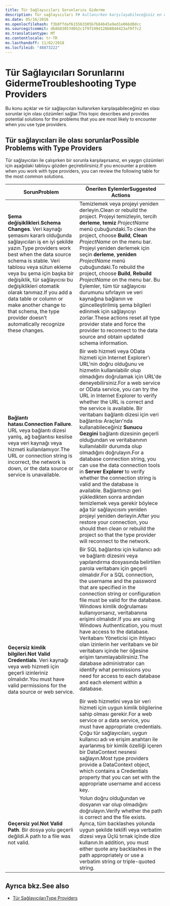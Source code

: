 ```yaml
---
title: Tür Sağlayıcıları Sorunlarını Giderme
description: Tür sağlayıcıları F# kullanırken karşılaşabileceğiniz en olası sorunlar için olası çözümleri keşfedin.
ms.date: 05/16/2016
ms.openlocfilehash: f3b8ffdaf615563305b7b84b45a9ed1e066d0dcc
ms.sourcegitcommit: db8b83057d052c1f9f249d128b08d4423af0f7c2
ms.translationtype: MT
ms.contentlocale: tr-TR
ms.lasthandoff: 11/02/2018
ms.locfileid: "48873222"
---
```

# <a name="troubleshooting-type-providers"></a><span data-ttu-id="d7130-103">Tür Sağlayıcıları Sorunlarını Giderme</span><span class="sxs-lookup"><span data-stu-id="d7130-103">Troubleshooting Type Providers</span></span>

<span data-ttu-id="d7130-104">Bu konu açıklar ve tür sağlayıcıları kullanırken karşılaşabileceğiniz en olası sorunlar için olası çözümleri sağlar.</span><span class="sxs-lookup"><span data-stu-id="d7130-104">This topic describes and provides potential solutions for the problems that you are most likely to encounter when you use type providers.</span></span>

## <a name="possible-problems-with-type-providers"></a><span data-ttu-id="d7130-105">Tür sağlayıcıları ile olası sorunlar</span><span class="sxs-lookup"><span data-stu-id="d7130-105">Possible Problems with Type Providers</span></span>

<span data-ttu-id="d7130-106">Tür sağlayıcıları ile çalışırken bir sorunla karşılaşırsanız, en yaygın çözümleri için aşağıdaki tabloyu gözden geçirebilirsiniz.</span><span class="sxs-lookup"><span data-stu-id="d7130-106">If you encounter a problem when you work with type providers, you can review the following table for the most common solutions.</span></span>

|<span data-ttu-id="d7130-107">Sorun</span><span class="sxs-lookup"><span data-stu-id="d7130-107">Problem</span></span>|<span data-ttu-id="d7130-108">Önerilen Eylemler</span><span class="sxs-lookup"><span data-stu-id="d7130-108">Suggested Actions</span></span>|
|-------|-----------------|
|<span data-ttu-id="d7130-109">**Şema değişiklikleri**.</span><span class="sxs-lookup"><span data-stu-id="d7130-109">**Schema Changes**.</span></span> <span data-ttu-id="d7130-110">Veri kaynağı şemasını kararlı olduğunda sağlayıcıları iş en iyi şekilde yazın.</span><span class="sxs-lookup"><span data-stu-id="d7130-110">Type providers work best  when the data source schema is stable.</span></span> <span data-ttu-id="d7130-111">Veri tablosu veya sütun ekleme veya bu şema için başka bir değişiklik, tür sağlayıcısı bu değişiklikleri otomatik olarak tanımaz.</span><span class="sxs-lookup"><span data-stu-id="d7130-111">If you add a data table or column or make another change to that schema, the type provider doesn’t automatically recognize these changes.</span></span>|<span data-ttu-id="d7130-112">Temizlemek veya projeyi yeniden derleyin.</span><span class="sxs-lookup"><span data-stu-id="d7130-112">Clean or rebuild the project.</span></span> <span data-ttu-id="d7130-113">Projeyi temizleyin, tercih **derleme**, **temiz** *ProjectName* menü çubuğundaki.</span><span class="sxs-lookup"><span data-stu-id="d7130-113">To clean the project, choose **Build**, **Clean** *ProjectName* on the menu bar.</span></span> <span data-ttu-id="d7130-114">Projeyi yeniden derlemek için seçin **derleme**, **yeniden** *ProjectName* menü çubuğundaki.</span><span class="sxs-lookup"><span data-stu-id="d7130-114">To rebuild the project, choose **Build**, **Rebuild** *ProjectName* on the menu bar.</span></span> <span data-ttu-id="d7130-115">Bu Eylemler, tüm tür sağlayıcısı durumunu sıfırlayın ve veri kaynağına bağlanın ve güncelleştirilmiş şema bilgileri edinmek için sağlayıcıyı zorlar.</span><span class="sxs-lookup"><span data-stu-id="d7130-115">These actions reset all type provider state and force the provider to reconnect to the data source and obtain updated schema information.</span></span>|
|<span data-ttu-id="d7130-116">**Bağlantı hatası**.</span><span class="sxs-lookup"><span data-stu-id="d7130-116">**Connection Failure**.</span></span> <span data-ttu-id="d7130-117">URL veya bağlantı dizesi yanlış, ağ bağlantısı kesilse veya veri kaynağı veya hizmeti kullanılamıyor.</span><span class="sxs-lookup"><span data-stu-id="d7130-117">The URL or connection string is incorrect, the network is down, or the data source or service is unavailable.</span></span>|<span data-ttu-id="d7130-118">Bir web hizmeti veya OData hizmeti için Internet Explorer'ı URL'nin doğru olduğunu ve hizmetin kullanılabilir olup olmadığını doğrulamak için URL'de deneyebilirsiniz.</span><span class="sxs-lookup"><span data-stu-id="d7130-118">For a web service or OData service, you can try the URL in Internet Explorer to verify whether the URL is correct and the service is available.</span></span> <span data-ttu-id="d7130-119">Bir veritabanı bağlantı dizesi için veri bağlantısı Araçları'nda kullanabileceğiniz **Sunucu Gezgini** bağlantı dizesinin geçerli olduğundan ve veritabanının kullanılabilir durumda olup olmadığını doğrulayın.</span><span class="sxs-lookup"><span data-stu-id="d7130-119">For a database connection string, you can use the data connection tools in **Server Explorer** to verify whether the connection string is valid and the database is available.</span></span> <span data-ttu-id="d7130-120">Bağlantınızı geri yükledikten sonra ardından temizlemek veya gerekir böylece ağa tür sağlayıcısını yeniden projeyi yeniden derleyin.</span><span class="sxs-lookup"><span data-stu-id="d7130-120">After you restore your connection, you should then clean or rebuild the project so that the type provider will reconnect to the network.</span></span>|
|<span data-ttu-id="d7130-121">**Geçersiz kimlik bilgileri**.</span><span class="sxs-lookup"><span data-stu-id="d7130-121">**Not Valid Credentials**.</span></span> <span data-ttu-id="d7130-122">Veri kaynağı veya web hizmeti için geçerli izinleriniz olmalıdır.</span><span class="sxs-lookup"><span data-stu-id="d7130-122">You must have valid permissions for the data source or web service.</span></span>|<span data-ttu-id="d7130-123">Bir SQL bağlantısı için kullanıcı adı ve bağlantı dizesini veya yapılandırma dosyasında belirtilen parola veritabanı için geçerli olmalıdır.</span><span class="sxs-lookup"><span data-stu-id="d7130-123">For a SQL connection, the username and the password that are specified in the connection string or configuration file must be valid for the database.</span></span> <span data-ttu-id="d7130-124">Windows kimlik doğrulaması kullanıyorsanız, veritabanına erişimi olmalıdır.</span><span class="sxs-lookup"><span data-stu-id="d7130-124">If you are using Windows Authentication, you must have access to the database.</span></span> <span data-ttu-id="d7130-125">Veritabanı Yöneticisi için ihtiyacı olan izinlerin her veritabanı ve bir veritabanı içinde her öğesine erişim tanımlayabilirsiniz.</span><span class="sxs-lookup"><span data-stu-id="d7130-125">The database administrator can identify what permissions you need for access to each database and each element within a database.</span></span><br /><br /><span data-ttu-id="d7130-126">Bir web hizmetini veya bir veri hizmeti için uygun kimlik bilgilerine sahip olması gerekir.</span><span class="sxs-lookup"><span data-stu-id="d7130-126">For a web service or a data service, you must have appropriate credentials.</span></span> <span data-ttu-id="d7130-127">Çoğu tür sağlayıcıları, uygun kullanıcı adı ve erişim anahtarı ile ayarlanmış bir kimlik özelliği içeren bir DataContext nesnesi sağlayın.</span><span class="sxs-lookup"><span data-stu-id="d7130-127">Most type providers provide a DataContext object, which contains a Credentials property that you can set with the appropriate username and access key.</span></span>|
|<span data-ttu-id="d7130-128">**Geçersiz yol**.</span><span class="sxs-lookup"><span data-stu-id="d7130-128">**Not Valid Path**.</span></span> <span data-ttu-id="d7130-129">Bir dosya yolu geçerli değildi.</span><span class="sxs-lookup"><span data-stu-id="d7130-129">A path to a file was not valid.</span></span>|<span data-ttu-id="d7130-130">Yolun doğru olduğundan ve dosyanın var olup olmadığını doğrulayın.</span><span class="sxs-lookup"><span data-stu-id="d7130-130">Verify whether the path is correct and the file exists.</span></span> <span data-ttu-id="d7130-131">Ayrıca, tüm backlashes yolunda uygun şekilde teklifi veya verbatim dizesi veya Üçlü tırnak içinde dize kullanın.</span><span class="sxs-lookup"><span data-stu-id="d7130-131">In addition, you must either quote any backlashes in the path appropriately or use a verbatim string or triple-quoted string.</span></span>|

## <a name="see-also"></a><span data-ttu-id="d7130-132">Ayrıca bkz.</span><span class="sxs-lookup"><span data-stu-id="d7130-132">See also</span></span>

- [<span data-ttu-id="d7130-133">Tür Sağlayıcıları</span><span class="sxs-lookup"><span data-stu-id="d7130-133">Type Providers</span></span>](index.md)
